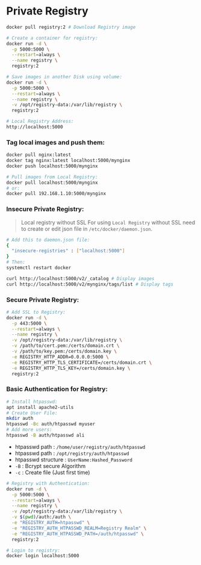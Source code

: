# Private Registry

```sh
docker pull registry:2 # Download Registry image
```
```sh
# Create a container for registry:
docker run -d \
  -p 5000:5000 \
  --restart=always \
  --name registry \
  registry:2
```
```sh
# Save images in another Disk using volume:
docker run -d \
  -p 5000:5000 \
  --restart=always \
  --name registry \
  -v /opt/registry-data:/var/lib/registry \
  registry:2
```

```sh
# Local Registry Address:
http://localhost:5000
```

### Tag local images and push them:
```sh
docker pull nginx:latest
docker tag nginx:latest localhost:5000/mynginx
docker push localhost:5000/mynginx
```
```sh
# Pull images from Local Registry:
docker pull localhost:5000/mynginx
# or:
docker pull 192.168.1.10:5000/mynginx
```

### Insecure Private Registry:
> Local registry without SSL
> For using `Local Registry` without SSL need to create or edit json file in `/etc/docker/daemon.json`.

```sh
# Add this to daemon.json file:
{
  "insecure-registries" : ["localhost:5000"]
}
# Then:
systemctl restart docker
```

```sh
curl http://localhost:5000/v2/_catalog # Display images
curl http://localhost:5000/v2/mynginx/tags/list # Display tags
```

### Secure Private Registry:

```sh
# Add SSL to Registry:
docker run -d \
  -p 443:5000 \
  --restart=always \
  --name registry \
  -v /opt/registry-data:/var/lib/registry \
  -v /path/to/cert.pem:/certs/domain.crt \
  -v /path/to/key.pem:/certs/domain.key \
  -e REGISTRY_HTTP_ADDR=0.0.0.0:5000 \
  -e REGISTRY_HTTP_TLS_CERTIFICATE=/certs/domain.crt \
  -e REGISTRY_HTTP_TLS_KEY=/certs/domain.key \
  registry:2
```

### Basic Authentication for Registry:
```sh
# Install htpasswd:
apt install apache2-utils
# Create User File:
mkdir auth
htpasswd -Bc auth/htpasswd myuser
# Add more users:
htpasswd -B auth/htpasswd ali
```
* htpasswd path : `/home/user/registry/auth/htpasswd`
* htpasswd path : `/opt/registry/auth/htpasswd`
* htpasswd structure : `UserName:Hashed_Password`
* `-B` : Bcrypt secure Algorithm
* `-c` : Create file (Just first time)

```sh
# Registry with Authentication:
docker run -d \
  -p 5000:5000 \
  --restart=always \
  --name registry \
  -v /opt/registry-data:/var/lib/registry \
  -v $(pwd)/auth:/auth \
  -e "REGISTRY_AUTH=htpasswd" \
  -e "REGISTRY_AUTH_HTPASSWD_REALM=Registry Realm" \
  -e "REGISTRY_AUTH_HTPASSWD_PATH=/auth/htpasswd" \
  registry:2
```
```sh
# Login to registry:
docker login localhost:5000
```






